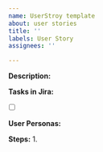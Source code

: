 ```yaml
---
name: UserStroy template
about: user stories
title: ''
labels: User Story
assignees: ''

---
```


**Description:**
[]()  

**Tasks in Jira:** 
- [ ] []()  

**User Personas:** 

**Steps:**
1.

